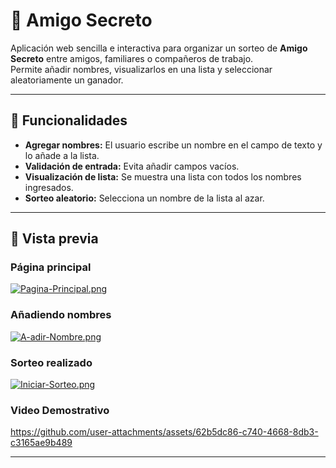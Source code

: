 
# 🎁 Amigo Secreto

Aplicación web sencilla e interactiva para organizar un sorteo de **Amigo Secreto** entre amigos, familiares o compañeros de trabajo.  
Permite añadir nombres, visualizarlos en una lista y seleccionar aleatoriamente un ganador.

---

## 🚀 Funcionalidades

- **Agregar nombres:** El usuario escribe un nombre en el campo de texto y lo añade a la lista.
- **Validación de entrada:** Evita añadir campos vacíos.
- **Visualización de lista:** Se muestra una lista con todos los nombres ingresados.
- **Sorteo aleatorio:** Selecciona un nombre de la lista al azar.
---

## 📸 Vista previa

### Página principal
[![Pagina-Principal.png](https://i.postimg.cc/PJVThQXC/Pagina-Principal.png)](https://postimg.cc/wRNSQJsz)

### Añadiendo nombres
[![A-adir-Nombre.png](https://i.postimg.cc/85dxtz8t/A-adir-Nombre.png)](https://postimg.cc/ygdfNB8Z)

### Sorteo realizado
[![Iniciar-Sorteo.png](https://i.postimg.cc/Y0pZVBMk/Iniciar-Sorteo.png)](https://postimg.cc/7GWKGc5Q)

### Video Demostrativo
https://github.com/user-attachments/assets/62b5dc86-c740-4668-8db3-c3165ae9b489

---


